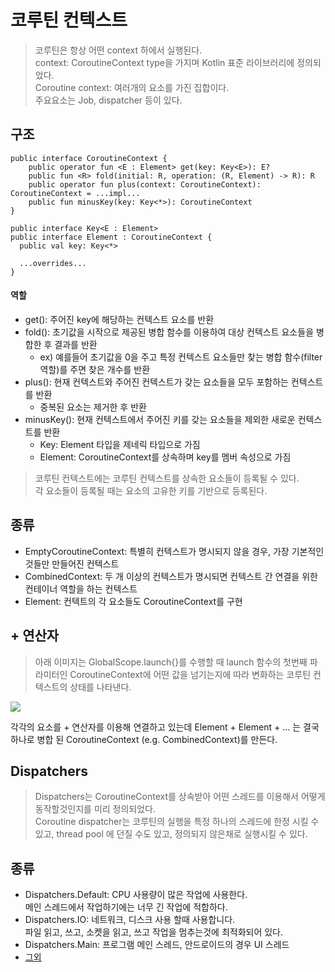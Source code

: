# 코루틴 컨텍스트
> 코루틴은 항상 어떤 context 하에서 실행된다.  
context: CoroutineContext type을 가지며 Kotlin 표준 라이브러리에 정의되었다.  
Coroutine context: 여러개의 요소를 가진 집합이다.  
주요요소는 Job, dispatcher 등이 있다.

## 구조
```
public interface CoroutineContext {
    public operator fun <E : Element> get(key: Key<E>): E?
    public fun <R> fold(initial: R, operation: (R, Element) -> R): R
    public operator fun plus(context: CoroutineContext): CoroutineContext = ...impl...
    public fun minusKey(key: Key<*>): CoroutineContext
}

public interface Key<E : Element>
public interface Element : CoroutineContext {
  public val key: Key<*>
  
  ...overrides...
}
```

#### 역할
- get(): 주어진 key에 해당하는 컨텍스트 요소를 반환  
- fold(): 초기값을 시작으로 제공된 병합 함수를 이용하여 대상 컨텍스트 요소들을 병합한 후 결과를 반환
  - ex) 예를들어 초기값을 0을 주고 특정 컨텍스트 요소들만 찾는 병합 함수(filter 역할)를 주면 찾은 개수를 반환
- plus(): 현재 컨텍스트와 주어진 컨텍스트가 갖는 요소들을 모두 포함하는 컨텍스트를 반환
  - 중복된 요소는 제거한 후 반환
- minusKey(): 현재 컨텍스트에서 주어진 키를 갖는 요소들을 제외한 새로운 컨텍스트를 반환
  - Key: Element 타입을 제네릭 타입으로 가짐
  - Element: CoroutineContext를 상속하며 key를 멤버 속성으로 가짐 

> 코루틴 컨텍스트에는 코루틴 컨텍스트를 상속한 요소들이 등록될 수 있다.  
각 요소들이 등록될 때는 요소의 고유한 키를 기반으로 등록된다.

## 종류
- EmptyCoroutineContext: 특별히 컨텍스트가 명시되지 않을 경우, 가장 기본적인 것들만 만들어진 컨텍스트
- CombinedContext: 두 개 이상의 컨텍스트가 명시되면 컨텍스트 간 연결을 위한 컨테이너 역할을 하는 컨텍스트
- Element: 컨텍트의 각 요소들도 CoroutineContext를 구현

## + 연산자
> 아래 이미지는 GlobalScope.launch{}를 수행할 때 launch 함수의 첫번째 파라미터인 CoroutineContext에 어떤 값을 넘기는지에 따라 변화하는 코루틴 컨텍스트의 상태를 나타낸다.

<img src="https://miro.medium.com/max/1400/1*K9Ky5pV6CMvaULvaxenqIQ.png">

각각의 요소를 + 연산자를 이용해 연결하고 있는데 Element + Element + … 는 결국 하나로 병합 된 CoroutineContext (e.g. CombinedContext)를 만든다.

## Dispatchers
> Dispatchers는 CoroutineContext를 상속받아 어떤 스레드를 이용해서 어떻게 동작할것인지를 미리 정의되었다.  
Coroutine dispatcher는 코루틴의 실행을 특정 하나의 스레드에 한정 시킬 수 있고, thread pool 에 던질 수도 있고, 정의되지 않은채로 실행시킬 수 있다.

## 종류
- Dispatchers.Default: CPU 사용량이 많은 작업에 사용한다.  
메인 스레드에서 작업하기에는 너무 긴 작업에 적합하다.
- Dispatchers.IO: 네트워크, 디스크 사용 할때 사용합니다.  
파일 읽고, 쓰고, 소켓을 읽고, 쓰고 작업을 멈추는것에 최적화되어 있다.
- Dispatchers.Main: 프로그램 메인 스레드, 안드로이드의 경우 UI 스레드
- [그외](https://kotlin.github.io/kotlinx.coroutines/kotlinx-coroutines-core/kotlinx.coroutines/-coroutine-dispatcher/index.html)
